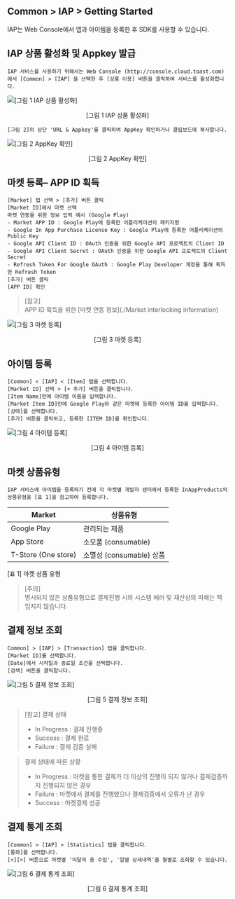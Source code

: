 ## Common > IAP > Getting Started

IAP는 Web Console에서 앱과 아이템을 등록한 후 SDK를 사용할 수 있습니다.

## IAP 상품 활성화 및 Appkey 발급

```
IAP 서비스를 사용하기 위해서는 Web Console (http://console.cloud.toast.com)에서 [Common] > [IAP] 을 선택한 후 [상품 이용] 버튼을 클릭하여 서비스를 활성화합니다.
```

![[그림 1 IAP 상품 활성화]](http://static.toastoven.net/prod_iap/iap_30.png)
<center>[그림 1 IAP 상품 활성화]</center>

```
[그림 2]의 상단 'URL & Appkey'를 클릭하여 AppKey 확인하거나 클립보드에 복사합니다.
```

![[그림 2 AppKey 확인]](http://static.toastoven.net/prod_iap/iap_31.png)
<center>[그림 2 AppKey 확인]</center>

## 마켓 등록– APP ID 획득

```
[Market] 탭 선택 > [추가] 버튼 클릭  
[Market ID]에서 마켓 선택  
마켓 연동을 위한 정보 입력 예시 (Google Play)  
- Market APP ID : Google Play에 등록한 어플리케이션의 패키지명  
- Google In App Purchase License Key : Google Play에 등록한 어플리케이션의 Public Key  
- Google API Client ID : OAuth 인증을 위한 Google API 프로젝트의 Client ID  
- Google API Client Secret : OAuth 인증을 위한 Google API 프로젝트의 Client Secret  
- Refresh Token For Google OAuth : Google Play Developer 계정을 통해 획득한 Refresh Token  
[추가] 버튼 클릭  
[APP ID] 확인
```

> [참고]  
> APP ID 획득을 위한 [마켓 연동 정보](./Market interlocking information)    

![[그림 3 마켓 등록]](http://static.toastoven.net/prod_iap/iap_32.png)
<center>[그림 3 마켓 등록]</center>

## 아이템 등록

```
[Common] < [IAP] < [Item] 탭을 선택합니다.  
[Market ID] 선택 > [+ 추가] 버튼을 클릭합니다.  
[Item Name]란에 아이템 이름을 입력합니다.  
[Market Item ID]란에 Google Play와 같은 마켓에 등록한 아이템 ID를 입력합니다.  
[상태]를 선택합니다.  
[추가] 버튼을 클릭하고, 등록한 [ITEM ID]를 확인합니다.  
```

![[그림 4 아이템 등록]](http://static.toastoven.net/prod_iap/iap_33.png)
<center>[그림 4 아이템 등록]</center>

## 마켓 상품유형

```
IAP 서비스에 아이템을 등록하기 전에 각 마켓별 개발자 센터에서 등록한 InAppProducts의 상품유형을 [표 1]을 참고하여 등록합니다.
```

|Market|	상품유형|
|---|---|
|Google Play|	관리되는 제품|
|App Store|	소모품 (consumable)|
|T-Store (One store)|	소멸성 (consumable) 상품|

[표 1] 마켓 상품 유형

> [주의]  
> 명시되지 않은 상품유형으로 결제진행 시의 시스템 에러 및 재산상의 피해는 책임지지 않습니다.

## 결제 정보 조회

```
Common] > [IAP] > [Transaction] 탭을 클릭합니다.  
[Market ID]를 선택합니다.  
[Date]에서 시작일과 종료일 조건을 선택합니다.  
[검색] 버튼을 클릭합니다.  
```

![[그림 5 결제 정보 조회]](http://static.toastoven.net/prod_iap/iap_34.png)
<center>[그림 5 결제 정보 조회]</center>

> [참고]
> 결제 상태   
> - In Progress : 결제 진행중   
> - Success : 결제 완료   
> - Failure : 결제 검증 실패  

> 결제 상태에 따른 상황  
> - In Progress : 마켓을 통한 결제가 더 이상의 진행이 되지 않거나 결제검증까지 진행되지 않은 경우  
> - Failure : 마켓에서 결제를 진행했으나 결제검증에서 오류가 난 경우  
> - Success : 마켓결제 성공

## 결제 통계 조회

```
[Common] > [IAP] > [Statistics] 탭을 클릭합니다.  
[통화]를 선택합니다.  
[<][>] 버튼으로 마켓별 '이달의 총 수입', '일별 상세내역'을 월별로 조회할 수 있습니다.  
```

![[그림 6 결제 통계 조회]](http://static.toastoven.net/prod_iap/iap_35.png)
<center>[그림 6 결제 통계 조회]</center>
